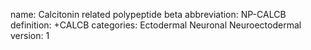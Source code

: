 name: Calcitonin related polypeptide beta
abbreviation: NP-CALCB
definition: +CALCB
categories: Ectodermal Neuronal Neuroectodermal
version: 1
